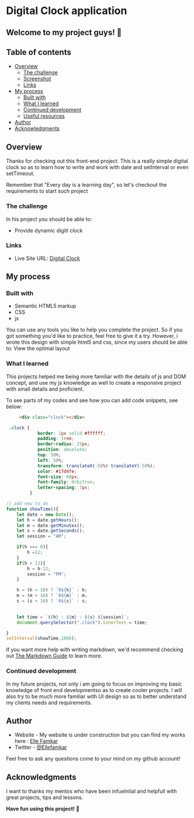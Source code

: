 # Digital Clock application

## Welcome to my project guys! 👋

## Table of contents

- [Overview](#overview)
  - [The challenge](#the-challenge)
  - [Screenshot](#screenshot)
  - [Links](#links)
- [My process](#my-process)
  - [Built with](#built-with)
  - [What I learned](#what-i-learned)
  - [Continued development](#continued-development)
  - [Useful resources](#useful-resources)
- [Author](#author)
- [Acknowledgments](#acknowledgments)


## Overview

Thanks for checking out this front-end project. This is a really simple digital clock so as to learn how to write and work with date and setInterval or even setTimeout.

Remember that "Every day is a learning day", so let's checkout the requirements to start such project

### The challenge

In his project you should be able to:

- Provide dynamic digitl clock

### Links

- Live Site URL: [Digital Clock](https://ellefamkar.github.io/digital-clock-vanilla-jss)

## My process

### Built with

- Semantic HTML5 markup
- CSS
- js

You can use any tools you like to help you complete the project. So if you got something you'd like to practice, feel free to give it a try. However, i wrote this design with simple html5 and css, since my users should be able to: View the optimal layout

### What I learned

This projects helped me being more familiar with the details of js and DOM concept, and use my js knowledge as well to create a responsive project with small details and proficient.

To see parts of my codes and see how you can add code snippets, see below:

```html
     <div class="clock"></div>
```
```css
 .clock {
            border: 1px solid #ffffff;
            padding: 1rem;
            border-radius: 25px;
            position: absolute;
            top: 50%;
            left: 50%;
            transform: translateX(-50%) translateY(-50%);
            color: #17d4fe;
            font-size: 60px;
            font-family: Orbitron;
            letter-spacing: 7px;
         }

```
```js
// add new to do
function showTime(){
    let date = new Date();
    let h = date.getHours();
    let m = date.getMinutes();
    let s = date.getSeconds();
    let session = "AM";

    if(h === 0){
        h =12;
    }
    if(h > 12){
        h = h-12;
        session = "PM";
    }

    h = (h < 10) ? `0${h}` : h;
    m = (m < 10) ? `0${m}` : m;
    s = (s < 10) ? `0${s}` : s;

    
    let time = `${h} : ${m} : ${s} ${session}`;
    document.querySelector(".clock").innerText = time;

}
setInterval(showTime,1000);
```

If you want more help with writing markdown, we'd recommend checking out [The Markdown Guide](https://www.markdownguide.org/) to learn more.


### Continued development

In my future projects, not only i am going to focus on improving my basic knowledge of front end developmentso as to create cooler projects. I will also try to be much more familiar with UI design so as to better understand my clients needs and requirements.

## Author

- Website - My website is under construction but you can find my works here : [Elle Famkar](https://github.com/ellefamkar)
- Twitter - [@Ellefamkar](https://www.twitter.com/ellefamkar)

Feel free to ask any questions come to your mind on my github account!

## Acknowledgments

I want to thanks my mentos who have been infuelntial and helpfull with great projects, tips and lessons. 


**Have fun using this project!** 🚀